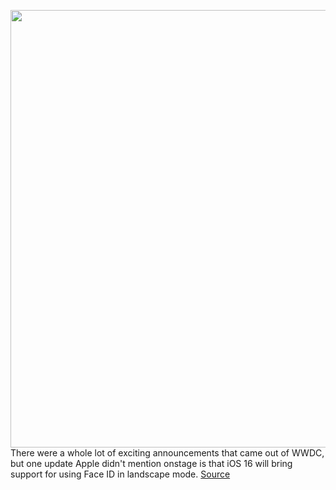 <img src='https://cdn.vox-cdn.com/thumbor/29I2JkGtdJ78t9wYnfXEJ7_O47I=/0x0:2040x1360/1200x800/filters:focal(857x517:1183x843)/cdn.vox-cdn.com/uploads/chorus_image/image/70949063/vpavic_210916_untitled_0004.0.jpg' width='700px' /><br/>
There were a whole lot of exciting announcements that came out of WWDC, but one update Apple didn't mention onstage is that iOS 16 will bring support for using Face ID in landscape mode.
<a href='https://www.theverge.com/2022/6/6/23156928/face-id-iphone-work-landscape-mode-ios-16-wwdc-2022-apple'> Source <a/>